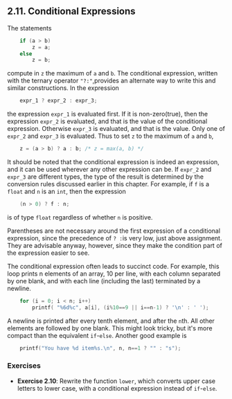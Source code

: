 ## 2.11. Conditional Expressions

The statements
```c
    if (a > b) 
        z = a;
    else
        z = b;
```
compute in `z` the maximum of `a` and `b`. The conditional expression, written with the ternary operator `"?:"`,provides an alternate way to write this and similar constructions. In the expression
```c
    expr_1 ? expr_2 : expr_3;
```
the expression `expr_1` is evaluated first. If it is non-zero(true), then the expression `expr_2` is evaluated, and that is the value of the conditional expression. Otherwise `expr_3` is evaluated, and that is the value. Only one of `expr_2` and `expr_3` is evaluated. Thus to set `z` to the maximum of `a` and `b`,
```c
    z = (a > b) ? a : b; /* z = max(a, b) */
```
It should be noted that the conditional expression is indeed an expression, and it can be used wherever any other expression can be. If `expr_2` and `expr_3` are different types, the type of the result is determined by the conversion rules discussed earlier in this chapter. For example, if `f` is a `float` and `n` is an `int`, then the expression
```c
    (n > 0) ? f : n;
```
is of type `float` regardless of whether `n` is positive.

Parentheses are not necessary around the first expression of a conditional expression, since the precedence of `? :`is very low, just above assignment. They are advisable anyway, however, since they make the condition part of the expression easier to see.

The conditional expression often leads to succinct code. For example, this loop prints n elements of an array, 10 per line, with each column separated by one blank, and with each line (including the last) terminated by a newline.
```c
    for (i = 0; i < n; i++)
        printf( "%6d%c", a[i], (i%10==9 || i==n-1) ? '\n' : ' ');
```
A newline is printed after every tenth element, and after the `n`th. All other elements are followed by one blank. This might look tricky, but it's more compact than the equivalent `if`-`else`. Another good example is
```c
    printf("You have %d item%s.\n", n, n==1 ? "" : "s");
```

### Exercises
- **Exercise 2.10**: Rewrite the function `lower`, which converts upper case letters to lower case, with a conditional expression instead of `if`-`else`. 


